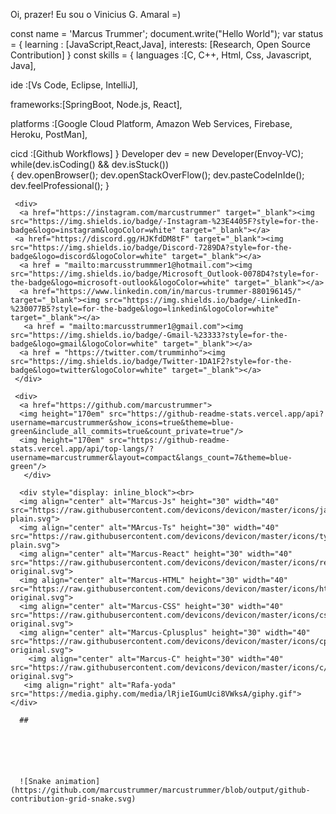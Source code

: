 Oi, prazer! Eu sou o Vinicius G. Amaral =)


const name = 'Marcus Trummer';
document.write("Hello World");
var status = 
{ 
  learning : [JavaScript,React,Java],
  interests: [Research, Open Source Contribution]
}
const skills = 
{
  languages :[C, C++, Html, Css, Javascript, Java],
  
  ide       :[Vs Code, Eclipse, IntelliJ],
  
  frameworks:[SpringBoot, Node.js, React],
  
  platforms :[Google Cloud Platform, Amazon Web Services, Firebase, Heroku, PostMan],
  
  cicd      :[Github Workflows]
}
Developer dev = new Developer(Envoy-VC);
while(dev.isCoding() && dev.isStuck())  
{
  dev.openBrowser();
  dev.openStackOverFlow();
  dev.pasteCodeInIde();
  dev.feelProfessional();
}
```
 <div>
  <a href="https://instagram.com/marcustrummer" target="_blank"><img src="https://img.shields.io/badge/-Instagram-%23E4405F?style=for-the-badge&logo=instagram&logoColor=white" target="_blank"></a>
 <a href="https://discord.gg/HJKfdDM8tF" target="_blank"><img src="https://img.shields.io/badge/Discord-7289DA?style=for-the-badge&logo=discord&logoColor=white" target="_blank"></a> 
  <a href = "mailto:marcusstrummmer1@hotmail.com"><img src="https://img.shields.io/badge/Microsoft_Outlook-0078D4?style=for-the-badge&logo=microsoft-outlook&logoColor=white" target="_blank"></a>
  <a href="https://www.linkedin.com/in/marcus-trummer-880196145/" target="_blank"><img src="https://img.shields.io/badge/-LinkedIn-%230077B5?style=for-the-badge&logo=linkedin&logoColor=white" target="_blank"></a> 
   <a href = "mailto:marcusstrummer1@gmail.com"><img src="https://img.shields.io/badge/-Gmail-%23333?style=for-the-badge&logo=gmail&logoColor=white" target="_blank"></a>
  <a href = "https://twitter.com/trumminho"><img src="https://img.shields.io/badge/Twitter-1DA1F2?style=for-the-badge&logo=twitter&logoColor=white" target="_blank"></a>
 </div>

 <div>
  <a href="https://github.com/marcustrummer">
  <img height="170em" src="https://github-readme-stats.vercel.app/api?username=marcustrummer&show_icons=true&theme=blue-green&include_all_commits=true&count_private=true"/>
  <img height="170em" src="https://github-readme-stats.vercel.app/api/top-langs/?username=marcustrummer&layout=compact&langs_count=7&theme=blue-green"/>
   </div>

  <div style="display: inline_block"><br>
  <img align="center" alt="Marcus-Js" height="30" width="40" src="https://raw.githubusercontent.com/devicons/devicon/master/icons/javascript/javascript-plain.svg">
  <img align="center" alt="MArcus-Ts" height="30" width="40" src="https://raw.githubusercontent.com/devicons/devicon/master/icons/typescript/typescript-plain.svg">
  <img align="center" alt="Marcus-React" height="30" width="40" src="https://raw.githubusercontent.com/devicons/devicon/master/icons/react/react-original.svg">
  <img align="center" alt="Marcus-HTML" height="30" width="40" src="https://raw.githubusercontent.com/devicons/devicon/master/icons/html5/html5-original.svg">
  <img align="center" alt="Marcus-CSS" height="30" width="40" src="https://raw.githubusercontent.com/devicons/devicon/master/icons/css3/css3-original.svg">
  <img align="center" alt="Marcus-Cplusplus" height="30" width="40" src="https://raw.githubusercontent.com/devicons/devicon/master/icons/cplusplus/cplusplus-original.svg">
    <img align="center" alt="Marcus-C" height="30" width="40" src="https://raw.githubusercontent.com/devicons/devicon/master/icons/c/c-original.svg">
   <img align="right" alt="Rafa-yoda" src="https://media.giphy.com/media/lRjieIGumUci8VWksA/giphy.gif">
</div>

  ##






  ![Snake animation](https://github.com/marcustrummer/marcustrummer/blob/output/github-contribution-grid-snake.svg)

